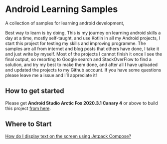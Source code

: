 # Android Learning Samples

A collection of samples for learning android development,

Best way to learn is by doing, This is my journey on learning android skills a day at a time, mostly self-taught, and use Kotlin in all my Android projects, I start this project for testing my skills and improving programme. The samples are all from internet and blog posts that others have done, I take it and just write by myself. Most of the projects I cannot finish it once I see the final output, so resorting to Google search and StackOverFlow to find a solution, and try my best to make them done, and after all I have uploaded and updated the projects to my Github account. If you have some questions please leave me a issue and I’ll appreciate it!
## How to get started
Please get **Android Studio Arctic Fox 2020.3.1 Canary 4** or above to build this project [from here](https://developer.android.com/studio/preview/).

## Where to Start

[How do I display text on the screen using Jetpack Compose?](../learn-examples/devtoposts/../../android-cookbook-samples/learn-examples/devtoposts/jetpack-compose-text-view.md)
